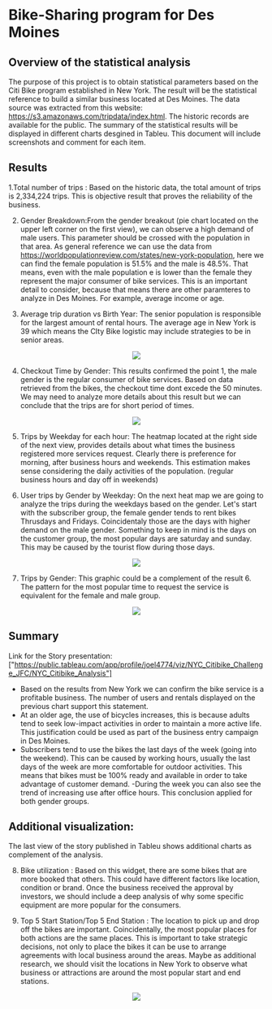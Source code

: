 # Bike-Sharing program for Des Moines

## Overview of the statistical analysis

The purpose of this project is to obtain statistical parameters based on the Citi Bike program established in New York. The result will be the statistical reference to build a similar business located at Des Moines. 
The data source was extracted from this website: https://s3.amazonaws.com/tripdata/index.html. The historic records are available for the public. 
The summary of the statistical results will be displayed in different charts desgined in Tableu. This document will include screenshots and comment for each item. 

## Results

1.Total number of trips : Based on the historic data, the total amount of trips is 2,334,224 trips. This is objective result that proves the reliability of the business. 

2. Gender Breakdown:From the gender breakout (pie chart located on the upper left corner on the first view), we can observe a high demand of male users. This parameter should be crossed with the population in that area. As general reference we can use the data from https://worldpopulationreview.com/states/new-york-population, here we can find the female population is 51.5% and the male is 48.5%. That means, even with the male population e is lower than the female they represent the major consumer of bike services. This is an important detail to consider, because that means there are other paramteres to analyze in Des Moines. For example, average income or age. 

3. Average trip duration vs Birth Year: The senior population is responsible for the largest amount of rental hours. The average age in New York is 39 which means the CIty Bike logistic may include strategies to be in senior areas.

<p align="center"><img src="https://user-images.githubusercontent.com/88695570/143278034-ea54b109-1b05-47b5-b602-7fc8cdb92a98.png">

4. Checkout Time by Gender: This results confirmed the point 1, the male gender is the regular consumer of bike services. Based on data retrieved from the bikes, the checkout time dont excede the 50 minutes. We may need to analyze more details about this result but we can conclude that the trips are for short period of times. 

<p align="center"><img src="https://user-images.githubusercontent.com/88695570/143278058-6a81d6fa-ce7d-487a-9c76-3964dc1e291d.png">

5. Trips by Weekday for each hour: The heatmap located at the right side of the next view, provides details about what times the business registered more services request. Clearly there is preference for morning, after business hours and weekends. This estimation makes sense considering the daily activities of the population. (regular business hours and day off in weekends)
  
6. User trips by Gender by Weekday: On the next heat map we are going to analyze the trips during the weekdays based on the gender. Let's start with the subscriber group, the female gender tends to rent bikes Thrusdays and Fridays. Coincidentaly those are the days with higher demand on the male gender. Something to keep in mind is the days on the customer group, the most popular days are saturday and sunday. This may be caused by the tourist flow during those days.  

<p align="center"><img src="https://user-images.githubusercontent.com/88695570/143278092-78bcb7c4-fa13-48a8-ac64-2d82dc648f4b.png">

7. Trips by Gender: This graphic could be a complement of the result 6. The pattern for the most popular time to request the service is equivalent for the female and male group. 

<p align="center"><img src="https://user-images.githubusercontent.com/88695570/143278120-edb40c73-9fdd-4218-858f-563dd64fe184.png">

## Summary

Link for the Story presentation: ["https://public.tableau.com/app/profile/joel4774/viz/NYC_Citibike_Challenge_JFC/NYC_Citibike_Analysis"]

- Based on the results from New York we can confirm the bike service is a profitable business. The number of users and rentals displayed on the previous chart support this statement.
- At an older age, the use of bicycles increases, this is because adults tend to seek low-impact activities in order to maintain a more active life. This justification could be used as part of the business entry campaign in Des Moines.
- Subscribers tend to use the bikes the last days of the week (going into the weekend). This can be caused by working hours, usually the last days of the week are more comfortable for outdoor activities. This means that bikes must be 100% ready and available in order to take advantage of customer demand.
-During the week you can also see the trend of increasing use after office hours. This conclusion applied for both gender groups. 

## Additional visualization:

The last view of the story published in Tableu shows additional charts as complement of the analysis.
  
8. Bike utilization : Based on this widget, there are some bikes that are more booked that others. This could have different factors like location, condition or brand. Once the business received the approval by investors, we should include a deep analysis of why some specific equipment are more popular for the consumers. 

9. Top 5 Start Station/Top 5 End Station : The location to pick up and drop off the bikes are important. Coincidentally, the most popular places for both actions are the same places. This is important to take strategic decisions, not only to place the bikes it can be use to arrange agreements with local business around the areas. Maybe as additional research, we should visit the locations in New York to observe what business or attractions are around the most popular start and end stations.  

<p align="center"><img src="https://user-images.githubusercontent.com/88695570/143278148-1ccb1e41-3501-478d-a317-d9899b4e03ba.png">


